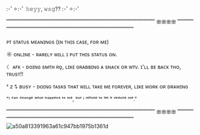 :･ﾟ✧:･ﾟ 𝚑𝚎𝚢𝚢, 𝚠𝚜𝚐?? :･ﾟ✧:･ﾟ



﹌﹌﹌﹌﹌﹌﹌﹌﹌﹌﹌﹌﹌﹌﹌﹌﹌﹌﹌﹌﹌﹌﹌﹌﹌﹌﹌﹌ ꕥꕥꕥꕥ ﹌﹌﹌﹌﹌﹌﹌﹌﹌﹌﹌﹌﹌﹌﹌﹌﹌﹌﹌﹌﹌﹌﹌﹌﹌﹌﹌

ᴘᴛ sᴛᴀᴛᴜs ᴍᴇᴀɴɪɴɢs (ɪɴ ᴛʜɪs ᴄᴀsᴇ, ғᴏʀ ᴍᴇ)

☼ ᴏɴʟɪɴᴇ - ʀᴀʀᴇʟʏ ᴡɪʟʟ ɪ ᴘᴜᴛ ᴛʜɪs sᴛᴀᴛᴜs ᴏɴ.

☾ ᴀғᴋ - ᴅᴏɪɴɢ sᴍᴛʜ ʀǫ, ʟɪᴋᴇ ɢʀᴀʙʙɪɴɢ ᴀ sɴᴀᴄᴋ ᴏʀ ᴡᴛᴠ. ɪ'ʟʟ ʙᴇ ʙᴀᴄᴋ ᴛʜᴏ, ᴛʀᴜsᴛ!!

 ᶻ 𝗓 𐰁 ʙᴜsʏ - ᴅᴏɪɴɢ ᴛᴀsᴋs ᴛʜᴀᴛ ᴡɪʟʟ ᴛᴀᴋᴇ ᴍᴇ ғᴏʀᴇᴠᴇʀ, ʟɪᴋᴇ ᴡᴏʀᴋ ᴏʀ ᴅʀᴀᴡɪɴɢ 


"ᴵ ᶜᵃⁿ ᶜʰᵃⁿᵍᵉ ʷʰᵃᵗ ʰᵃᵖᵖᵉⁿˢ ᵗᵒ ᵐᵉ, ᵇᵘᵗ ᴵ ʳᵉᶠᵘˢᵉ ᵗᵒ ˡᵉᵗ ⁱᵗ ʳᵉᵈᵘᶜᵉ ᵐᵉ." 

﹌﹌﹌﹌﹌﹌﹌﹌﹌﹌﹌﹌﹌﹌﹌﹌﹌﹌﹌﹌﹌﹌﹌﹌﹌﹌﹌﹌ ꕥꕥꕥꕥ ﹌﹌﹌﹌﹌﹌﹌﹌﹌﹌﹌﹌﹌﹌﹌﹌﹌﹌﹌﹌﹌﹌﹌﹌﹌﹌﹌
                   ![a50a813391963a61c947bb1975b1361d](https://github.com/user-attachments/assets/84101c6a-b896-4268-9ed8-b0e3fc354e66)




<!--



-->
